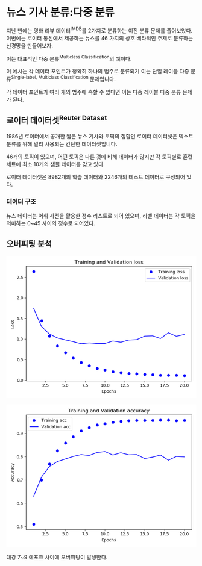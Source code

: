# 뉴스 기사 분류:다중 분류
지난 번에는 영화 리뷰 데이터<sup>IMDB</sup>를 2가지로 분류하는 이진 분류 문제를 풀어보았다.
이번에는 로이터 통신에서 제공하는 뉴스를 46 가지의 상호 베타적인 주제로 분류하는 신경망을 만들어보자.

이는 대표적인 다중 분류<sup>Multiclass Classification</sup>의 예이다.

이 예시는 각 데이터 포인트가 정확히 하나의 범주로 분류되기 이는 단일 레이블 다중 분류<sup>Single-label, Multiclass Classification</sup> 문제입니다.

각 데이터 포인트가 여러 개의 범주에 속할 수 있다면 이는 다중 레이블 다중 분류 문제가 된다.

## 로이터 데이터셋<sup>Reuter Dataset</sup>
1986년 로이터에서 공개한 짧은 뉴스 기사와 토픽의 집합인 로이터 데이터셋은 덱스트 분류를 위해 널리 사용되는 간단한 데이터셋입니다.

46개의 토픽이 있으며, 어떤 토픽은 다른 것에 비해 데이터가 많지만 각 토픽별로 훈련 세트에 최소 10개의 샘플 데이터를 갖고 있다.

로이터 데이터셋은 8982개의 학습 데이터와 2246개의 테스트 데이터로 구성되어 있다.

### 데이터 구조
뉴스 데이터는 어휘 사전을 활용한 정수 리스트로 되어 있으며, 라벨 데이터는 각 토픽을 의미하는 0~45 사이의 정수로 되어있다.

## 오버피팅 분석
![img](img/plot1.png)

![img](img/plot2.png)

대강 7~9 에포크 사이에 오버피팅이 발생한다.